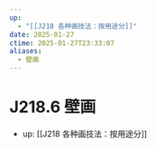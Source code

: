 ```yaml
---
up:
  - "[[J218 各种画技法：按用途分]]"
date: 2025-01-27
ctime: 2025-01-27T23:33:07
aliases:
  - 壁画
---
```


# J218.6 壁画

- up: [[J218 各种画技法：按用途分]]
